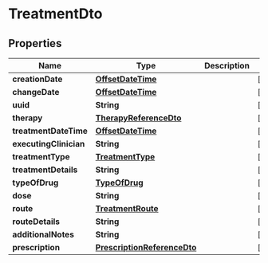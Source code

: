 # TreatmentDto

## Properties

| Name                   | Type                                                        | Description | Notes      |
| ---------------------- | ----------------------------------------------------------- | ----------- | ---------- |
| **creationDate**       | [**OffsetDateTime**](OffsetDateTime.md)                     |             | [optional] |
| **changeDate**         | [**OffsetDateTime**](OffsetDateTime.md)                     |             | [optional] |
| **uuid**               | **String**                                                  |             | [optional] |
| **therapy**            | [**TherapyReferenceDto**](TherapyReferenceDto.md)           |             | [optional] |
| **treatmentDateTime**  | [**OffsetDateTime**](OffsetDateTime.md)                     |             | [optional] |
| **executingClinician** | **String**                                                  |             | [optional] |
| **treatmentType**      | [**TreatmentType**](TreatmentType.md)                       |             | [optional] |
| **treatmentDetails**   | **String**                                                  |             | [optional] |
| **typeOfDrug**         | [**TypeOfDrug**](TypeOfDrug.md)                             |             | [optional] |
| **dose**               | **String**                                                  |             | [optional] |
| **route**              | [**TreatmentRoute**](TreatmentRoute.md)                     |             | [optional] |
| **routeDetails**       | **String**                                                  |             | [optional] |
| **additionalNotes**    | **String**                                                  |             | [optional] |
| **prescription**       | [**PrescriptionReferenceDto**](PrescriptionReferenceDto.md) |             | [optional] |
